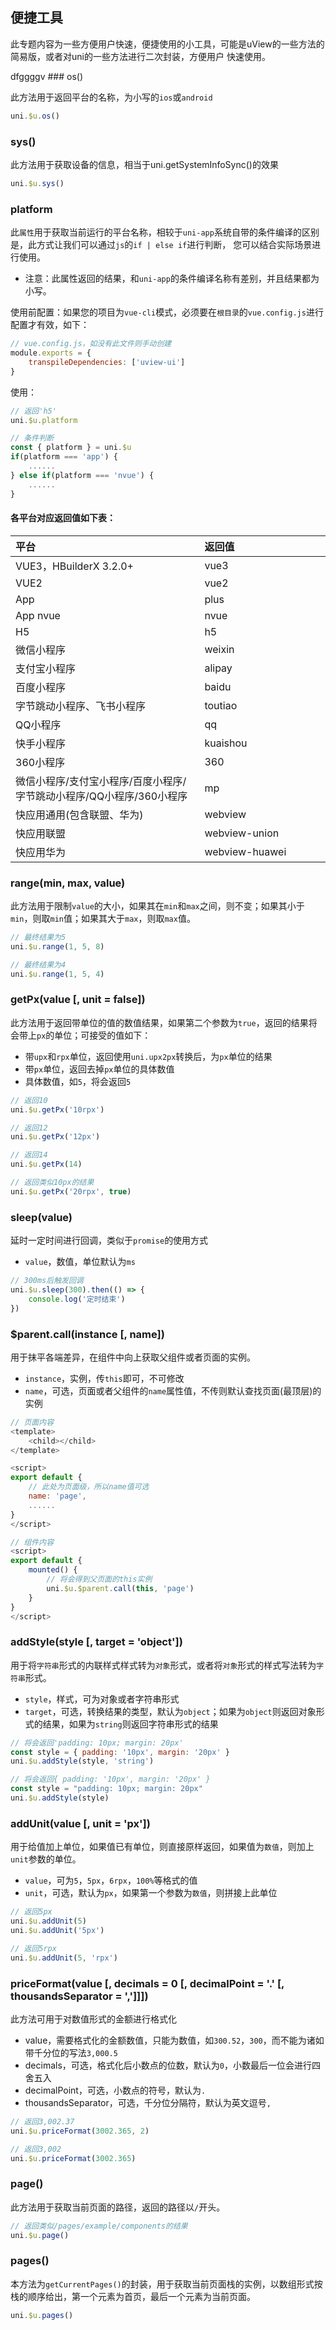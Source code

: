 ## 便捷工具


此专题内容为一些方便用户快速，便捷使用的小工具，可能是uView的一些方法的简易版，或者对uni的一些方法进行二次封装，方便用户
快速使用。

 
dfggggv  ### os()

此方法用于返回平台的名称，为小写的`ios`或`android`  

```js
uni.$u.os()
```


### sys()

此方法用于获取设备的信息，相当于uni.getSystemInfoSync()的效果  

```js
uni.$u.sys()
```


### platform

此`属性`用于获取当前运行的平台名称，相较于`uni-app`系统自带的条件编译的区别是，此方式让我们可以通过`js`的`if | else if`进行判断，
您可以结合实际场景进行使用。  

- 注意：此属性返回的结果，和`uni-app`的条件编译名称有差别，并且结果都为小写。


使用前配置：如果您的项目为`vue-cli`模式，必须要在`根目录`的`vue.config.js`进行配置才有效，如下：

```js
// vue.config.js，如没有此文件则手动创建
module.exports = {
    transpileDependencies: ['uview-ui']
}
```

使用：

```js
// 返回'h5'
uni.$u.platform

// 条件判断
const { platform } = uni.$u
if(platform === 'app') {
	......
} else if(platform === 'nvue') {
	......
}
```

#### 各平台对应返回值如下表：

| 平台							| 返回值		|
|:-								|:-			|
| VUE3，HBuilderX 3.2.0+						        |    vue3       |
| VUE2					        |    vue2       |
| App					        |    plus       |
| App nvue					        |    nvue       |
| H5					        |    h5       |
| 微信小程序					        |    weixin       |
| 支付宝小程序					        |    alipay       |
| 百度小程序					        |    baidu       |
| 字节跳动小程序、飞书小程序						        |    toutiao       |
| QQ小程序						        |    qq       |
| 快手小程序						        |    kuaishou       |
| 360小程序						        |    360       |
| 微信小程序/支付宝小程序/百度小程序/字节跳动小程序/QQ小程序/360小程序						        |    mp       |
| 快应用通用(包含联盟、华为)						        |    webview       |
| 快应用联盟						        |    webview-union       |
| 快应用华为						        |    webview-huawei       |

### range(min, max, value)

此方法用于限制`value`的大小，如果其在`min`和`max`之间，则不变；如果其小于`min`，则取`min`值；如果其大于`max`，则取`max`值。

```js
// 最终结果为5
uni.$u.range(1, 5, 8)

// 最终结果为4
uni.$u.range(1, 5, 4)
```


### getPx(value [, unit = false])

此方法用于返回带单位的值的数值结果，如果第二个参数为`true`，返回的结果将会带上`px`的单位；可接受的值如下：

- 带`upx`和`rpx`单位，返回使用`uni.upx2px`转换后，为`px`单位的结果
- 带`px`单位，返回去掉`px`单位的具体数值
- 具体数值，如`5`，将会返回`5`

```js
// 返回10
uni.$u.getPx('10rpx')

// 返回12
uni.$u.getPx('12px')

// 返回14
uni.$u.getPx(14)

// 返回类似10px的结果
uni.$u.getPx('20rpx', true)
```


### sleep(value)

延时一定时间进行回调，类似于`promise`的使用方式

- `value`，数值，单位默认为`ms`

```js
// 300ms后触发回调
uni.$u.sleep(300).then(() => {
	console.log('定时结束')
})
```


### $parent.call(instance [, name])

用于抹平各端差异，在组件中向上获取父组件或者页面的实例。

- `instance`，实例，传`this`即可，不可修改
- `name`，可选，页面或者父组件的`name`属性值，不传则默认查找页面(最顶层)的实例

```js
// 页面内容
<template>
	<child></child>
</template>

<script>
export default {
	// 此处为页面级，所以name值可选
	name: 'page',
	......
}
</script>

// 组件内容
<script>
export default {
	mounted() {
		// 将会得到父页面的this实例
		uni.$u.$parent.call(this, 'page')
	}
}
</script>
```


### addStyle(style [, target = 'object'])

用于将`字符串`形式的内联样式样式转为`对象`形式，或者将`对象`形式的样式写法转为`字符串`形式。

- `style`，样式，可为对象或者字符串形式
- `target`，可选，转换结果的类型，默认为`object`；如果为`object`则返回对象形式的结果，如果为`string`则返回字符串形式的结果

```js
// 将会返回'padding: 10px; margin: 20px'
const style = { padding: '10px', margin: '20px' }
uni.$u.addStyle(style, 'string')

// 将会返回{ padding: '10px', margin: '20px' }
const style = "padding: 10px; margin: 20px"
uni.$u.addStyle(style)
```


### addUnit(value [, unit = 'px'])

用于给值加上单位，如果值已有单位，则直接原样返回，如果值为`数值`，则加上`unit`参数的单位。

- `value`，可为`5`，`5px`，`6rpx`，`100%`等格式的值
- `unit`，可选，默认为`px`，如果第一个参数为`数值`，则拼接上此单位

```js
// 返回5px
uni.$u.addUnit(5)
uni.$u.addUnit('5px')

// 返回5rpx
uni.$u.addUnit(5, 'rpx')
```


### priceFormat(value [, decimals = 0 [, decimalPoint = '.' [, thousandsSeparator = ',']]])

此方法可用于对数值形式的金额进行格式化

- value，需要格式化的金额数值，只能为数值，如`300.52`，`300`，而不能为诸如带千分位的写法`3,000.5`
- decimals，可选，格式化后小数点的位数，默认为`0`，小数最后一位会进行四舍五入
- decimalPoint，可选，小数点的符号，默认为`.`
- thousandsSeparator，可选，千分位分隔符，默认为英文逗号`,`

```js
// 返回3,002.37
uni.$u.priceFormat(3002.365, 2)

// 返回3,002
uni.$u.priceFormat(3002.365)
```


### page()

此方法用于获取当前页面的路径，返回的路径以`/`开头。

```js
// 返回类似/pages/example/components的结果
uni.$u.page()
```

### pages() <badge text="2.0.22" />

本方法为`getCurrentPages()`的封装，用于获取当前页面栈的实例，以数组形式按栈的顺序给出，第一个元素为首页，最后一个元素为当前页面。

```js
uni.$u.pages()
```

<style scoped>
h4[id=各平台对应返回值如下表] + table thead tr th:nth-child(2){
	width: 40%;
}
</style>
